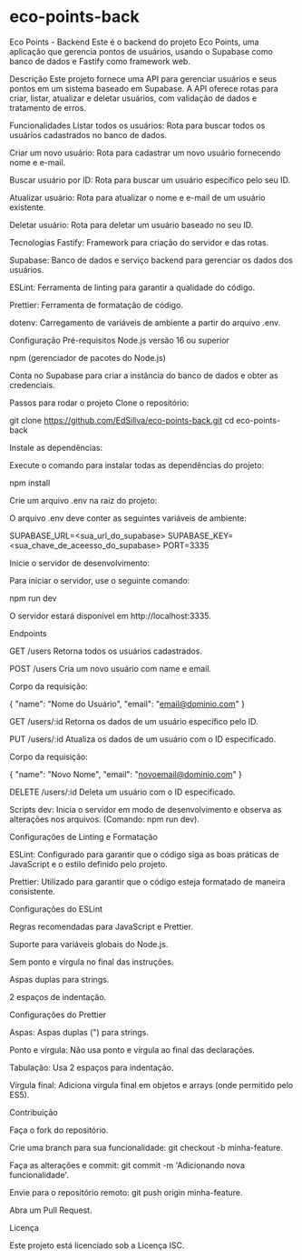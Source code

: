 # eco-points-back

Eco Points - Backend
Este é o backend do projeto Eco Points, uma aplicação que gerencia pontos de usuários, usando o Supabase como banco de dados e Fastify como framework web.

Descrição
Este projeto fornece uma API para gerenciar usuários e seus pontos em um sistema baseado em Supabase. A API oferece rotas para criar, listar, atualizar e deletar usuários, com validação de dados e tratamento de erros.

Funcionalidades
Listar todos os usuários: Rota para buscar todos os usuários cadastrados no banco de dados.

Criar um novo usuário: Rota para cadastrar um novo usuário fornecendo nome e e-mail.

Buscar usuário por ID: Rota para buscar um usuário específico pelo seu ID.

Atualizar usuário: Rota para atualizar o nome e e-mail de um usuário existente.

Deletar usuário: Rota para deletar um usuário baseado no seu ID.

Tecnologias
Fastify: Framework para criação do servidor e das rotas.

Supabase: Banco de dados e serviço backend para gerenciar os dados dos usuários.

ESLint: Ferramenta de linting para garantir a qualidade do código.

Prettier: Ferramenta de formatação de código.

dotenv: Carregamento de variáveis de ambiente a partir do arquivo .env.

Configuração
Pré-requisitos
Node.js versão 16 ou superior

npm (gerenciador de pacotes do Node.js)

Conta no Supabase para criar a instância do banco de dados e obter as credenciais.

Passos para rodar o projeto
Clone o repositório:

git clone https://github.com/EdSillva/eco-points-back.git
cd eco-points-back

Instale as dependências:

Execute o comando para instalar todas as dependências do projeto:

npm install

Crie um arquivo .env na raiz do projeto:

O arquivo .env deve conter as seguintes variáveis de ambiente:

SUPABASE_URL=<sua_url_do_supabase>
SUPABASE_KEY=<sua_chave_de_aceesso_do_supabase>
PORT=3335

Inicie o servidor de desenvolvimento:

Para iniciar o servidor, use o seguinte comando:

npm run dev

O servidor estará disponível em http://localhost:3335.

Endpoints

GET /users
Retorna todos os usuários cadastrados.

POST /users
Cria um novo usuário com name e email.

Corpo da requisição:

{
"name": "Nome do Usuário",
"email": "email@dominio.com"
}

GET /users/:id
Retorna os dados de um usuário específico pelo ID.

PUT /users/:id
Atualiza os dados de um usuário com o ID especificado.

Corpo da requisição:

{
"name": "Novo Nome",
"email": "novoemail@dominio.com"
}

DELETE /users/:id
Deleta um usuário com o ID especificado.

Scripts
dev: Inicia o servidor em modo de desenvolvimento e observa as alterações nos arquivos. (Comando: npm run dev).

Configurações de Linting e Formatação

ESLint: Configurado para garantir que o código siga as boas práticas de JavaScript e o estilo definido pelo projeto.

Prettier: Utilizado para garantir que o código esteja formatado de maneira consistente.

Configurações do ESLint

Regras recomendadas para JavaScript e Prettier.

Suporte para variáveis globais do Node.js.

Sem ponto e vírgula no final das instruções.

Aspas duplas para strings.

2 espaços de indentação.

Configurações do Prettier

Aspas: Aspas duplas (") para strings.

Ponto e vírgula: Não usa ponto e vírgula ao final das declarações.

Tabulação: Usa 2 espaços para indentação.

Vírgula final: Adiciona vírgula final em objetos e arrays (onde permitido pelo ES5).

Contribuição

Faça o fork do repositório.

Crie uma branch para sua funcionalidade: git checkout -b minha-feature.

Faça as alterações e commit: git commit -m 'Adicionando nova funcionalidade'.

Envie para o repositório remoto: git push origin minha-feature.

Abra um Pull Request.

Licença

Este projeto está licenciado sob a Licença ISC.

